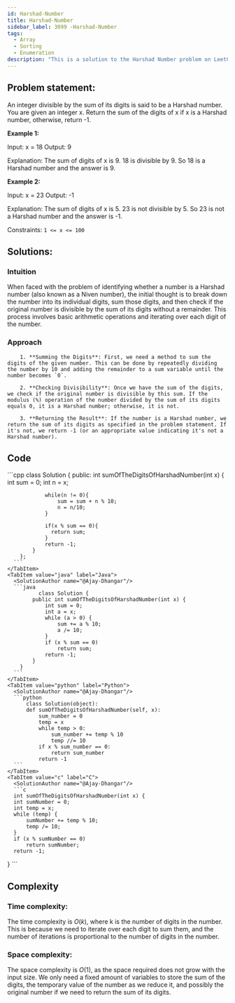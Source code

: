 ```yaml
---
id: Harshad-Number
title: Harshad-Number
sidebar_label: 3099 -Harshad-Number
tags:
  - Array
  - Sorting
  - Enumeration
description: "This is a solution to the Harshad Number problem on LeetCode."
---
```


## Problem statement:

An integer divisible by the sum of its digits is said to be a Harshad number. You are given an integer x. Return the sum of the digits of x if x is a Harshad number, otherwise, return -1.

**Example 1:**

Input: x = 18
Output: 9

Explanation:
The sum of digits of x is 9. 18 is divisible by 9. So 18 is a Harshad number and the answer is 9.

**Example 2:**

Input: x = 23
Output: -1

Explanation:
The sum of digits of x is 5. 23 is not divisible by 5. So 23 is not a Harshad number and the answer is -1.

Constraints:
`1 <= x <= 100`

## Solutions:

### Intuition

When faced with the problem of identifying whether a number is a Harshad number (also known as a Niven number), the initial thought is to break down the number into its individual digits, sum those digits, and then check if the original number is divisible by the sum of its digits without a remainder. This process involves basic arithmetic operations and iterating over each digit of the number.

### Approach

        1. **Summing the Digits**: First, we need a method to sum the digits of the given number. This can be done by repeatedly dividing the number by 10 and adding the remainder to a sum variable until the number becomes `0`.

        2. **Checking Divisibility**: Once we have the sum of the digits, we check if the original number is divisible by this sum. If the modulus (%) operation of the number divided by the sum of its digits equals 0, it is a Harshad number; otherwise, it is not.

        3. **Returning the Result**: If the number is a Harshad number, we return the sum of its digits as specified in the problem statement. If it's not, we return -1 (or an appropriate value indicating it's not a Harshad number).

## Code

<Tabs>
    <TabItem value="cpp" label="C++" default>
      <SolutionAuthor name="@Ajay-Dhangar"/>
      ```cpp
            class Solution {
        public:
            int sumOfTheDigitsOfHarshadNumber(int x) {
                int sum = 0;
                int n = x;
                
                while(n != 0){
                    sum = sum + n % 10;
                    n = n/10;
                }
                
                if(x % sum == 0){
                  return sum;  
                } 
                return -1;
            }
        };
      ```
    </TabItem>
    <TabItem value="java" label="Java">
      <SolutionAuthor name="@Ajay-Dhangar"/>
      ```java
              class Solution {
            public int sumOfTheDigitsOfHarshadNumber(int x) {
                int sum = 0;
                int a = x;
                while (a > 0) {
                    sum += a % 10;
                    a /= 10;
                }
                if (x % sum == 0)
                    return sum;
                return -1;
            }
        }
      ```
    </TabItem>
    <TabItem value="python" label="Python">
      <SolutionAuthor name="@Ajay-Dhangar"/>
      ```python
          class Solution(object):
          def sumOfTheDigitsOfHarshadNumber(self, x):
              sum_number = 0
              temp = x
              while temp > 0:
                  sum_number += temp % 10
                  temp //= 10
              if x % sum_number == 0:
                  return sum_number
              return -1
      ```
    </TabItem>
    <TabItem value="c" label="C">
      <SolutionAuthor name="@Ajay-Dhangar"/>
      ```c
      int sumOfTheDigitsOfHarshadNumber(int x) {
      int sumNumber = 0;
      int temp = x;
      while (temp) {
          sumNumber += temp % 10;
          temp /= 10;
      }
      if (x % sumNumber == 0)
          return sumNumber;
      return -1;
  }
      ```
    </TabItem>
</Tabs>

## Complexity

### Time complexity:

The time complexity is $O(k)$, where k is the number of digits in the number. This is because we need to iterate over each digit to sum them, and the number of iterations is proportional to the number of digits in the number.

### Space complexity:

The space complexity is $O(1)$, as the space required does not grow with the input size. We only need a fixed amount of variables to store the sum of the digits, the temporary value of the number as we reduce it, and possibly the original number if we need to return the sum of its digits.
